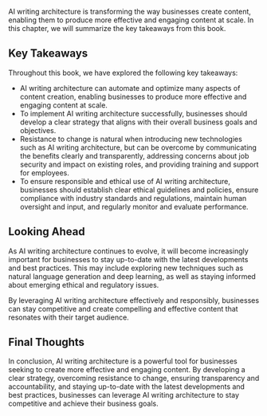 

AI writing architecture is transforming the way businesses create content, enabling them to produce more effective and engaging content at scale. In this chapter, we will summarize the key takeaways from this book.

Key Takeaways
-------------

Throughout this book, we have explored the following key takeaways:

* AI writing architecture can automate and optimize many aspects of content creation, enabling businesses to produce more effective and engaging content at scale.
* To implement AI writing architecture successfully, businesses should develop a clear strategy that aligns with their overall business goals and objectives.
* Resistance to change is natural when introducing new technologies such as AI writing architecture, but can be overcome by communicating the benefits clearly and transparently, addressing concerns about job security and impact on existing roles, and providing training and support for employees.
* To ensure responsible and ethical use of AI writing architecture, businesses should establish clear ethical guidelines and policies, ensure compliance with industry standards and regulations, maintain human oversight and input, and regularly monitor and evaluate performance.

Looking Ahead
-------------

As AI writing architecture continues to evolve, it will become increasingly important for businesses to stay up-to-date with the latest developments and best practices. This may include exploring new techniques such as natural language generation and deep learning, as well as staying informed about emerging ethical and regulatory issues.

By leveraging AI writing architecture effectively and responsibly, businesses can stay competitive and create compelling and effective content that resonates with their target audience.

Final Thoughts
--------------

In conclusion, AI writing architecture is a powerful tool for businesses seeking to create more effective and engaging content. By developing a clear strategy, overcoming resistance to change, ensuring transparency and accountability, and staying up-to-date with the latest developments and best practices, businesses can leverage AI writing architecture to stay competitive and achieve their business goals.